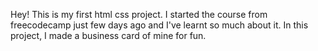 Hey! This is my first html css project. I started the course from freecodecamp just few days ago and I've learnt so much about it.
In this project, I made a business card of mine for fun.
